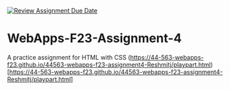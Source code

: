 [![Review Assignment Due Date](https://classroom.github.com/assets/deadline-readme-button-24ddc0f5d75046c5622901739e7c5dd533143b0c8e959d652212380cedb1ea36.svg)](https://classroom.github.com/a/4tKarLeg)
# WebApps-F23-Assignment-4
A practice assignment for HTML with CSS
(https://44-563-webapps-f23.github.io/44563-webapps-f23-assignment4-Reshmitj/playpart.html)[https://44-563-webapps-f23.github.io/44563-webapps-f23-assignment4-Reshmitj/playpart.html]
